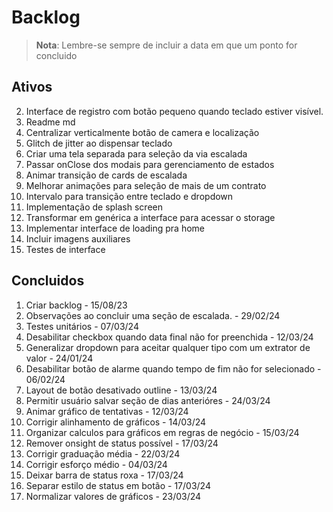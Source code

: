 # Backlog

>**Nota**: Lembre-se sempre de incluir a data em que um ponto for concluido 

## Ativos
2. Interface de registro com botão pequeno quando teclado estiver visível.
4. Readme md
6. Centralizar verticalmente botão de camera e localização
7. Glitch de jitter ao dispensar teclado
9. Criar uma tela separada para seleção da via escalada
10. Passar onClose dos modais para gerenciamento de estados
13. Animar transição de cards de escalada
16. Melhorar animações para seleção de mais de um contrato
20. Intervalo para transição entre teclado e dropdown
22. Implementação de splash screen
23. Transformar em genérica a interface para acessar o storage
24. Implementar interface de loading pra home
27. Incluir imagens auxiliares
28. Testes de interface


## Concluidos
1. Criar backlog - 15/08/23
3. Observações ao concluir uma seção de escalada. - 29/02/24
5. Testes unitários - 07/03/24
8. Desabilitar checkbox quando data final não for preenchida - 12/03/24
11. Generalizar dropdown para aceitar qualquer tipo com um extrator de valor - 24/01/24
12. Desabilitar botão de alarme quando tempo de fim não for selecionado - 06/02/24
14. Layout de botão desativado outline - 13/03/24
15. Permitir usuário salvar seção de dias anterióres - 24/03/24
17. Animar gráfico de tentativas - 12/03/24
18. Corrigir alinhamento de gráficos - 14/03/24
19. Organizar calculos para gráficos em regras de negócio - 15/03/24
21. Remover onsight de status possível - 17/03/24
25. Corrigir graduação média - 22/03/24
26. Corrigir esforço médio - 04/03/24
29. Deixar barra de status roxa - 17/03/24
30. Separar estilo de status em botão - 17/03/24
31. Normalizar valores de gráficos - 23/03/24